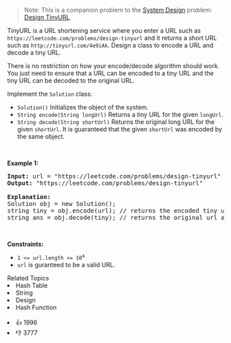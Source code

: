 <blockquote>
 Note: This is a companion problem to the 
 <a href="https://leetcode.com/discuss/interview-question/system-design/" target="_blank">System Design</a> problem: 
 <a href="https://leetcode.com/discuss/interview-question/124658/Design-a-URL-Shortener-(-TinyURL-)-System/" target="_blank">Design TinyURL</a>.
</blockquote>

<p>TinyURL is a URL shortening service where you enter a URL such as <code>https://leetcode.com/problems/design-tinyurl</code> and it returns a short URL such as <code>http://tinyurl.com/4e9iAk</code>. Design a class to encode a URL and decode a tiny URL.</p>

<p>There is no restriction on how your encode/decode algorithm should work. You just need to ensure that a URL can be encoded to a tiny URL and the tiny URL can be decoded to the original URL.</p>

<p>Implement the <code>Solution</code> class:</p>

<ul> 
 <li><code>Solution()</code> Initializes the object of the system.</li> 
 <li><code>String encode(String longUrl)</code> Returns a tiny URL for the given <code>longUrl</code>.</li> 
 <li><code>String decode(String shortUrl)</code> Returns the original long URL for the given <code>shortUrl</code>. It is guaranteed that the given <code>shortUrl</code> was encoded by the same object.</li> 
</ul>

<p>&nbsp;</p> 
<p><strong class="example">Example 1:</strong></p>

<pre>
<strong>Input:</strong> url = "https://leetcode.com/problems/design-tinyurl"
<strong>Output:</strong> "https://leetcode.com/problems/design-tinyurl"

<strong>Explanation:</strong>
Solution obj = new Solution();
string tiny = obj.encode(url); // returns the encoded tiny url.
string ans = obj.decode(tiny); // returns the original url after decoding it.
</pre>

<p>&nbsp;</p> 
<p><strong>Constraints:</strong></p>

<ul> 
 <li><code>1 &lt;= url.length &lt;= 10<sup>4</sup></code></li> 
 <li><code>url</code> is guranteed to be a valid URL.</li> 
</ul>

<div><div>Related Topics</div><div><li>Hash Table</li><li>String</li><li>Design</li><li>Hash Function</li></div></div><br><div><li>👍 1996</li><li>👎 3777</li></div>